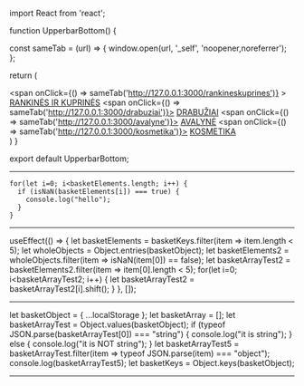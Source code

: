 import React from 'react';

function UpperbarBottom() {

  const sameTab = (url) => {
    window.open(url, '_self', 'noopener,noreferrer');
  };

  return (
    <div className='UpperbarBottom'>
      <span onClick={() => sameTab('http://127.0.0.1:3000/rankineskuprines')} >
        <a href='http://127.0.0.1:3000/rankineskuprines' target="_self" rel="noopener noreferrer">RANKINĖS IR KUPRINĖS</a></span>
      <span onClick={() => sameTab('http://127.0.0.1:3000/drabuziai')}>
        <a href='http://127.0.0.1:3000/drabuziai' target="_self" rel="noopener noreferrer">DRABUŽIAI</a></span>
      <span onClick={() => sameTab('http://127.0.0.1:3000/avalyne')}>
        <a href='http://127.0.0.1:3000/avalyne' target="_self" rel="noopener noreferrer">AVALYNĖ</a></span>
      <span onClick={() => sameTab('http://127.0.0.1:3000/kosmetika')}>
        <a href='http://127.0.0.1:3000/kosmetika' target="_self" rel="noopener noreferrer">KOSMETIKA</a></span>
    </div>
  )
}

export default UpperbarBottom;


*** 
    for(let i=0; i<basketElements.length; i++) {
      if (isNaN(basketElements[i]) === true) {
        console.log("hello");
      }
    }

****


  useEffect(() => {
    let basketElements = basketKeys.filter(item => item.length < 5);
    let wholeObjects = Object.entries(basketObject);
    let basketElements2 = wholeObjects.filter(item => isNaN(item[0]) == false);
    let basketArrayTest2 = basketElements2.filter(item => item[0].length < 5);
    for(let i=0; i<basketArrayTest2; i++) {
      let basketArrayTest2 = basketArrayTest2[i].shift();
    }
  }, []);

**** 
  let basketObject = { ...localStorage };
  let basketArray = [];
  let basketArrayTest = Object.values(basketObject);
  if (typeof JSON.parse(basketArrayTest[0]) === "string") {
    console.log("it is string");
  } else {
    console.log("it is NOT string");
  }
  let basketArrayTest5 = basketArrayTest.filter(item => typeof JSON.parse(item) === "object");
  console.log(basketArrayTest5);
  let basketKeys = Object.keys(basketObject);

****